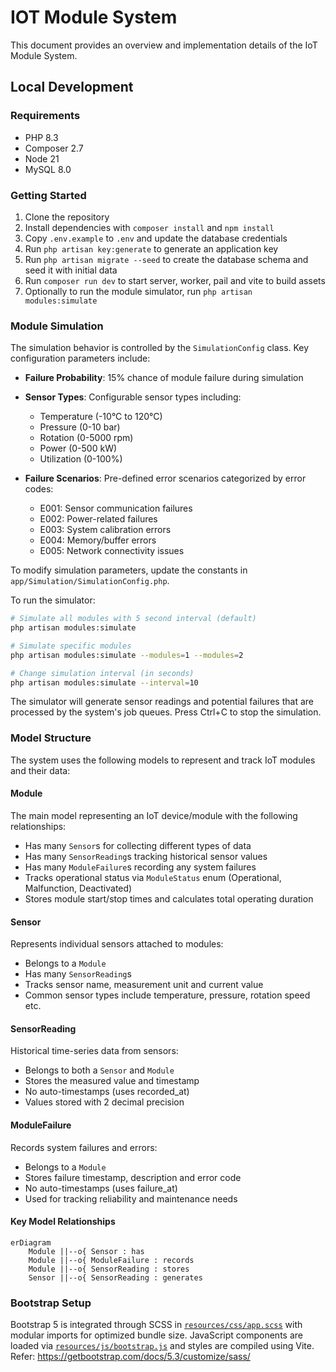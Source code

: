 # IOT Module System

This document provides an overview and implementation details of the IoT Module System.

## Local Development

### Requirements

- PHP 8.3
- Composer 2.7
- Node 21
- MySQL 8.0

### Getting Started

1. Clone the repository
2. Install dependencies with `composer install` and `npm install`
3. Copy `.env.example` to `.env` and update the database credentials
4. Run `php artisan key:generate` to generate an application key
5. Run `php artisan migrate --seed` to create the database schema and seed it with initial data
6. Run `composer run dev` to start server, worker, pail and vite to build assets
7. Optionally to run the module simulator, run `php artisan modules:simulate`

### Module Simulation

The simulation behavior is controlled by the `SimulationConfig` class. Key configuration parameters include:

- **Failure Probability**: 15% chance of module failure during simulation
- **Sensor Types**: Configurable sensor types including:
  - Temperature (-10°C to 120°C)
  - Pressure (0-10 bar)
  - Rotation (0-5000 rpm)
  - Power (0-500 kW)
  - Utilization (0-100%)

- **Failure Scenarios**: Pre-defined error scenarios categorized by error codes:
  - E001: Sensor communication failures
  - E002: Power-related failures
  - E003: System calibration errors
  - E004: Memory/buffer errors
  - E005: Network connectivity issues

To modify simulation parameters, update the constants in `app/Simulation/SimulationConfig.php`.

To run the simulator:

```bash
# Simulate all modules with 5 second interval (default)
php artisan modules:simulate

# Simulate specific modules
php artisan modules:simulate --modules=1 --modules=2

# Change simulation interval (in seconds)
php artisan modules:simulate --interval=10
```

The simulator will generate sensor readings and potential failures that are processed by the system's job queues. Press Ctrl+C to stop the simulation.

### Model Structure

The system uses the following models to represent and track IoT modules and their data:

#### Module

The main model representing an IoT device/module with the following relationships:

- Has many `Sensor`s for collecting different types of data
- Has many `SensorReading`s tracking historical sensor values
- Has many `ModuleFailure`s recording any system failures
- Tracks operational status via `ModuleStatus` enum (Operational, Malfunction, Deactivated)
- Stores module start/stop times and calculates total operating duration

#### Sensor

Represents individual sensors attached to modules:

- Belongs to a `Module`
- Has many `SensorReading`s
- Tracks sensor name, measurement unit and current value
- Common sensor types include temperature, pressure, rotation speed etc.

#### SensorReading

Historical time-series data from sensors:

- Belongs to both a `Sensor` and `Module`
- Stores the measured value and timestamp
- No auto-timestamps (uses recorded_at)
- Values stored with 2 decimal precision

#### ModuleFailure

Records system failures and errors:

- Belongs to a `Module`
- Stores failure timestamp, description and error code
- No auto-timestamps (uses failure_at)
- Used for tracking reliability and maintenance needs

#### Key Model Relationships

```mermaid
erDiagram
    Module ||--o{ Sensor : has
    Module ||--o{ ModuleFailure : records
    Module ||--o{ SensorReading : stores
    Sensor ||--o{ SensorReading : generates
```

### Bootstrap Setup

Bootstrap 5 is integrated through SCSS in [`resources/css/app.scss`](/resources/css/app.scss) with modular imports for optimized bundle size. JavaScript components are loaded via [`resources/js/bootstrap.js`](/resources/js/bootstrap.js) and styles are compiled using Vite. Refer: <https://getbootstrap.com/docs/5.3/customize/sass/>

